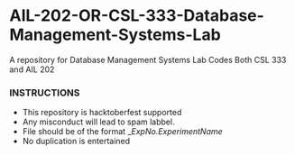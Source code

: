 # AIL-202-OR-CSL-333-Database-Management-Systems-Lab
A repository for Database Management Systems Lab Codes Both CSL 333  and AIL 202

### INSTRUCTIONS
- This repository is hacktoberfest supported
- Any misconduct will lead to spam labbel.
- File should be of the format __ExpNo._ExperimentName__
- No duplication is entertained
